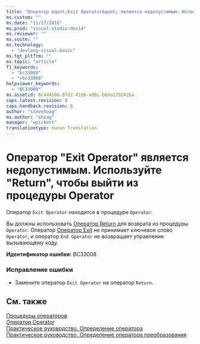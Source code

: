 ```yaml
---
title: "Оператор &quot;Exit Operator&quot; является недопустимым. Используйте &quot;Return&quot;, чтобы выйти из процедуры Operator | Microsoft Docs"
ms.custom: ""
ms.date: "11/17/2016"
ms.prod: "visual-studio-dev14"
ms.reviewer: ""
ms.suite: ""
ms.technology: 
  - "devlang-visual-basic"
ms.tgt_pltfrm: ""
ms.topic: "article"
f1_keywords: 
  - "bc33008"
  - "vbc33008"
helpviewer_keywords: 
  - "BC33008"
ms.assetid: 8c44456b-8fd2-4168-ad8c-b6da129242ba
caps.latest.revision: 8
caps.handback.revision: 8
author: "stevehoag"
ms.author: "shoag"
manager: "wpickett"
translationtype: Human Translation
---
```

# Оператор &quot;Exit Operator&quot; является недопустимым. Используйте &quot;Return&quot;, чтобы выйти из процедуры Operator
Оператор `Exit Operator` находится в процедуре `Operator`.  
  
 Вы должны использовать [Оператор Return](../../visual-basic/language-reference/statements/return-statement.md) для возврата из процедуры `Operator`. Оператор [Оператор Exit](../../visual-basic/language-reference/statements/exit-statement.md) не принимает ключевое слово `Operator`, и оператор `End Operator` не возвращает управление вызывающему коду.  
  
 **Идентификатор ошибки:** BC33008  
  
### Исправление ошибки  
  
-   Замените оператор `Exit Operator` на оператор `Return`.  
  
## См. также  
 [Процедуры операторов](../../visual-basic/programming-guide/language-features/procedures/operator-procedures.md)   
 [Оператор Operator](../../visual-basic/language-reference/statements/operator-statement.md)   
 [Практическое руководство. Определение оператора](../../visual-basic/programming-guide/language-features/procedures/how-to-define-an-operator.md)   
 [Практическое руководство. Определение оператора преобразования](../../visual-basic/programming-guide/language-features/procedures/how-to-define-a-conversion-operator.md)